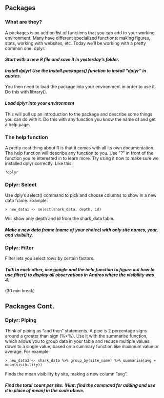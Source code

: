 ## Packages

### What are they?
A packages is an add on list of functions that you can add to your working environment. Many have different specialized functions: making figures, stats, working with websites, etc. Today we’ll be working with a pretty common one: dplyr.

#### *Start with a new R file and save it in yesterday’s folder.*

#### *Install dplyr! Use the install.packages() function to install “dplyr” in quotes.*

You then need to load the package into your environment in order to use it. Do this
with library().

#### *Load dplyr into your environment*

This will pull up an introduction to the package and describe some things you can do with it. Do this with any function you know the name of and get a help page. 

### The help function
A pretty neat thing about R is that it comes with all its own documentation. The help function will describe any function to you. Use "?" in front of the function you're interested in to learn more. Try using it now to make sure we installed dplyr correctly. Like this:

```{r}
?dplyr
```


### Dplyr: Select
Use dply’s select() command to pick and choose columns to show in a  new data frame. Example:

```{r}
> new_data1 <- select(shark_data, depth, id)
```

Will show only depth and id from the shark_data table. 

#### *Make a new data frame (name of your choice) with only site names, year, and visibility.*

### Dplyr: Filter

Filter lets you select rows by certain factors. 

#### *Talk to each other, use google and the help function to figure out how to use filter() to display all observations in Andros where the visibility was 4.*


(30 min break)


## Packages Cont. 

### Dplyr: Piping 

Think of piping as “and then” statements. A pipe is 2 percentage signs around a greater than sign (%>%). Use it with the summarise function, which allows you to group data in your table and reduce multiple values down to a single value, based on a summary function like maximum value or average. For example:

```{r}
> new_data3 <- shark_data %>% group_by(site_name) %>% summarise(avg = mean(visibility))
```

Finds the mean visibility by site, making a new column “avg”.

#### *Find the total count per site. (Hint: find the command for adding and use it in place of mean) in the code above.*
